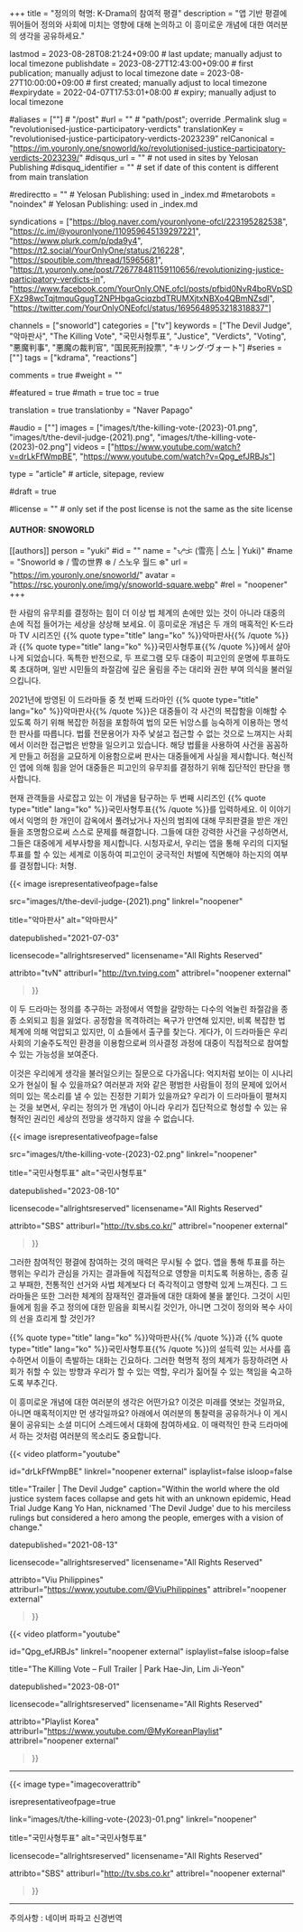 +++
title = "정의의 혁명: K-Drama의 참여적 평결"
description = "앱 기반 평결에 뛰어들어 정의와 사회에 미치는 영향에 대해 논의하고 이 흥미로운 개념에 대한 여러분의 생각을 공유하세요."

lastmod = 2023-08-28T08:21:24+09:00                 # last update; manually adjust to local timezone
publishdate = 2023-08-27T12:43:00+09:00             # first publication; manually adjust to local timezone
date = 2023-08-27T10:00:00+09:00                    # first created; manually adjust to local timezone
#expirydate = 2022-04-07T17:53:01+08:00              # expiry; manually adjust to local timezone

#aliases = [""]                                        # "/post"
#url = ""                                              # "path/post"; override .Permalink
slug = "revolutionised-justice-participatory-verdicts"
translationKey = "revolutionised-justice-participatory-verdicts-2023239"
relCanonical = "https://im.youronly.one/snoworld/ko/revolutionised-justice-participatory-verdicts-2023239/"
#disqus_url = ""                                       # not used in sites by Yelosan Publishing
#disquq_identifier = ""                                # set if date of this content is different from main translation

#redirectto = ""                                       # Yelosan Publishing: used in _index.md
#metarobots = "noindex"                                # Yelosan Publishing: used in _index.md

syndications = ["https://blog.naver.com/youronlyone-ofcl/223195282538", "https://c.im/@youronlyone/110959645139297221", "https://www.plurk.com/p/pda9y4", "https://t2.social/YourOnlyOne/status/216228", "https://spoutible.com/thread/15965681", "https://t.youronly.one/post/726778481159110656/revolutionizing-justice-participatory-verdicts-in", "https://www.facebook.com/YourOnly.ONE.ofcl/posts/pfbid0NvR4boRVpSDFXz98wcTqjtmquGgugT2NPHbgaGciqzbdTRUMXjtxNBXo4QBmNZsdl", "https://twitter.com/YourOnlyONEofcl/status/1695648953218318837"]

channels = ["snoworld"]
categories = ["tv"]
keywords = ["The Devil Judge", "악마판사", "The Killing Vote", "국민사형투표", "Justice", "Verdicts", "Voting", "悪魔判事", "悪魔の裁判官", "国民死刑投票", "キリング·ヴォート"]
#series = [""]
tags = ["kdrama", "reactions"]

comments = true
#weight = ""

#featured = true
#math = true
toc = true

translation = true
translationby = "Naver Papago"

#audio = [""]
images = ["images/t/the-killing-vote-(2023)-01.png", "images/t/the-devil-judge-(2021).png", "images/t/the-killing-vote-(2023)-02.png"]
videos = ["https://www.youtube.com/watch?v=drLkFfWmpBE", "https://www.youtube.com/watch?v=Qpg_efJRBJs"]

type = "article"                                             # article, sitepage, review

#draft = true

#license = ""                                          # only set if the post license is not the same as the site license

#### AUTHOR: SNOWORLD ####
[[authors]]
  person = "yuki"
  #id = ""
  name = "ᜌᜓᜃᜒ (雪亮 | 스노 | Yuki)"
  #name = "Snoworld ❄️ / 雪の世界 ❄️ / 스노우 월드 ❄️"
  url = "https://im.youronly.one/snoworld/"
  avatar = "https://rsc.youronly.one/img/y/snoworld-square.webp"
  #rel = "noopener"
+++

한 사람의 유무죄를 결정하는 힘이 더 이상 법 체계의 손에만 있는 것이 아니라 대중의 손에 직접 들어가는 세상을 상상해 보세요. 이 흥미로운 개념은 두 개의 매혹적인 K-드라마 TV 시리즈인 {{% quote type="title" lang="ko" %}}악마판사{{% /quote %}}과 {{% quote type="title" lang="ko" %}}국민사형투표{{% /quote %}}에서 살아나게 되었습니다. 독특한 반전으로, 두 프로그램 모두 대중이 피고인의 운명에 투표하도록 초대하며, 일반 시민들의 좌절감에 깊은 울림을 주는 대리와 권한 부여 의식을 불러일으킵니다.

<!--more-->

2021년에 방영된 이 드라마들 중 첫 번째 드라마인 {{% quote type="title" lang="ko" %}}악마판사{{% /quote %}}은 대중들이 각 사건의 복잡함을 이해할 수 있도록 하기 위해 복잡한 허점을 포함하여 법의 모든 뉘앙스를 능숙하게 이용하는 명석한 판사를 따릅니다. 법률 전문용어가 자주 낯설고 접근할 수 없는 것으로 느껴지는 사회에서 이러한 접근법은 반향을 일으키고 있습니다. 해당 법률을 사용하여 사건을 꼼꼼하게 만들고 허점을 교묘하게 이용함으로써 판사는 대중들에게 사실을 제시합니다. 혁신적인 앱에 의해 힘을 얻어 대중들은 피고인의 유무죄를 결정하기 위해 집단적인 판단을 행사합니다.

현재 관객들을 사로잡고 있는 이 개념을 탐구하는 두 번째 시리즈인 {{% quote type="title" lang="ko" %}}국민사형투표{{% /quote %}}를 입력하세요. 이 이야기에서 익명의 한 개인이 감옥에서 풀려났거나 자신의 범죄에 대해 무죄판결을 받은 개인들을 조명함으로써 스스로 문제를 해결합니다. 그들에 대한 강력한 사건을 구성하면서, 그들은 대중에게 세부사항을 제시합니다. 시청자로서, 우리는 앱을 통해 우리의 디지털 투표를 할 수 있는 세계로 이동하여 피고인이 궁극적인 처벌에 직면해야 하는지의 여부를 결정합니다: 처형.

{{< image
  isrepresentativeofpage=false

  src="images/t/the-devil-judge-(2021).png"
  linkrel="noopener"

  title="악마판사"
  alt="악마판사"

  datepublished="2021-07-03"

  licensecode="allrightsreserved"
  licensename="All Rights Reserved"

  attribto="tvN"
  attriburl="http://tvn.tving.com"
  attribrel="noopener external"
>}}

이 두 드라마는 정의를 추구하는 과정에서 역할을 갈망하는 다수의 억눌린 좌절감을 종종 소외되고 힘을 잃었다. 공정함을 목격하려는 욕구가 만연해 있지만, 비록 복잡한 법 체계에 의해 억압되고 있지만, 이 쇼들에서 출구를 찾는다. 게다가, 이 드라마들은 우리 사회의 기술주도적인 환경을 이용함으로써 의사결정 과정에 대중이 직접적으로 참여할 수 있는 가능성을 보여준다.

이것은 우리에게 생각을 불러일으키는 질문으로 다가옵니다: 억지처럼 보이는 이 시나리오가 현실이 될 수 있을까요? 여러분과 저와 같은 평범한 사람들이 정의 문제에 있어서 의미 있는 목소리를 낼 수 있는 진정한 기회가 있을까요? 우리가 이 드라마들이 펼쳐지는 것을 보면서, 우리는 정의가 먼 개념이 아니라 우리가 집단적으로 형성할 수 있는 유형적인 권리인 세상의 전망을 생각하지 않을 수 없습니다.

{{< image
  isrepresentativeofpage=false

  src="images/t/the-killing-vote-(2023)-02.png"
  linkrel="noopener"

  title="국민사형투표"
  alt="국민사형투표"

  datepublished="2023-08-10"

  licensecode="allrightsreserved"
  licensename="All Rights Reserved"

  attribto="SBS"
  attriburl="http://tv.sbs.co.kr/"
  attribrel="noopener external"
>}}

그러한 참여적인 평결에 참여하는 것의 매력은 무시될 수 없다. 앱을 통해 투표를 하는 행위는 우리가 관심을 가지는 결과들에 직접적으로 영향을 미치도록 허용하는, 종종 길고 부패한, 전통적인 선거와 사법 체계보다 더 즉각적이고 영향력 있게 느껴진다. 그 드라마들은 또한 그러한 체계의 잠재적인 결과들에 대한 대화에 불을 붙인다. 그것이 시민들에게 힘을 주고 정의에 대한 믿음을 회복시킬 것인가, 아니면 그것이 정의와 복수 사이의 선을 흐리게 할 것인가?

{{% quote type="title" lang="ko" %}}악마판사{{% /quote %}}과 {{% quote type="title" lang="ko" %}}국민사형투표{{% /quote %}}의 설득력 있는 서사를 흡수하면서 이들이 촉발하는 대화는 긴요하다. 그러한 혁명적 정의 체계가 등장하려면 사회가 취할 수 있는 방향과 우리가 할 수 있는 역할, 우리가 짊어질 수 있는 책임을 숙고하도록 부추긴다.

이 흥미로운 개념에 대한 여러분의 생각은 어떤가요? 이것은 미래를 엿보는 것일까요, 아니면 매혹적이지만 먼 생각일까요? 아래에서 여러분의 통찰력을 공유하거나 이 게시물이 공유되는 소셜 미디어 스레드에서 대화에 참여하세요. 이 매력적인 한국 드라마에서 하는 것처럼 여러분의 목소리도 중요합니다.

{{< video
  platform="youtube"

  id="drLkFfWmpBE"
  linkrel="noopener external"
  isplaylist=false
  isloop=false

  title="Trailer | The Devil Judge"
  caption="Within the world where the old justice system faces collapse and gets hit with an unknown epidemic, Head Trial Judge Kang Yo Han, nicknamed 'The Devil Judge' due to his merciless rulings but considered a hero among the people, emerges with a vision of change."

  datepublished="2021-08-13"

  licensecode="allrightsreserved"
  licensename="All Rights Reserved"

  attribto="Viu Philippines"
  attriburl="https://www.youtube.com/@ViuPhilippines"
  attribrel="noopener external"
>}}

{{< video
  platform="youtube"

  id="Qpg_efJRBJs"
  linkrel="noopener external"
  isplaylist=false
  isloop=false

  title="The Killing Vote – Full Trailer | Park Hae-Jin, Lim Ji-Yeon"

  datepublished="2023-08-01"

  licensecode="allrightsreserved"
  licensename="All Rights Reserved"

  attribto="Playlist Korea"
  attriburl="https://www.youtube.com/@MyKoreanPlaylist"
  attribrel="noopener external"
>}}

---

{{< image
  type="imagecoverattrib"

  isrepresentativeofpage=true

  link="images/t/the-killing-vote-(2023)-01.png"
  linkrel="noopener"

  title="국민사형투표"
  alt="국민사형투표"

  licensecode="allrightsreserved"
  licensename="All Rights Reserved"

  attribto="SBS"
  attriburl="http://tv.sbs.co.kr"
  attribrel="noopener external"
>}}

---

주의사항 : 네이버 파파고 신경번역
